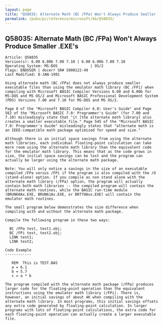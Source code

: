 ```yaml
---
layout: page
title: "Q58035: Alternate Math (BC /FPa) Won't Always Produce Smaller .EXE's"
permalink: /pubs/pc/reference/microsoft/kb/Q58035/
---
```


## Q58035: Alternate Math (BC /FPa) Won't Always Produce Smaller .EXE's

	Article: Q58035
	Version(s): 6.00 6.00b 7.00 7.10 | 6.00 6.00b 7.00 7.10
	Operating System: MS-DOS               | OS/2
	Flags: ENDUSER | docerr SR# S900122-49
	Last Modified: 8-JAN-1991
	
	Using alternate math (BC /FPa) does not always produce smaller
	executable files than using the emulator math library (BC /FPi) when
	compiling with Microsoft BASIC Compiler Versions 6.00 and 6.00b for
	MS-DOS and MS OS/2 and Microsoft BASIC Professional Development System
	(PDS) Versions 7.00 and 7.10 for MS-DOS and MS OS/2.
	
	Page 8 of the "Microsoft BASIC Compiler 6.0: User's Guide" and Page
	562 of the "Microsoft BASIC 7.0: Programmer's Guide" (for 7.00 and
	7.10) misleadingly state that "it [the alternate math library] also
	creates a smaller executable file." Page 545 of the "Microsoft BASIC
	7.0: Programmer's Guide" misleadingly states that "alternate math is
	an IEEE-compatible math package optimized for speed and size."
	
	Although there is an initial space savings from using the alternate
	math libraries, each individual floating-point calculation can take
	more room using the alternate math library than the equivalent code
	for the emulator math library. This means that as the code grows in
	size, the initial space savings can be lost and the program can
	actually be larger using the alternate math package.
	
	Note: You will only notice a savings in the size of an executable
	compiled /FPa versus /FPi if the program is also compiled with the /O
	(stand-alone) option. If you compile as non stand alone with the
	alternate math library (/FPa) option, the program will actually
	contain both math libraries -- the compiled program will contain the
	alternate math routines, while the BASIC run-time module
	(BRUN60Ax.EXE, BRUN61Ax.EXE, or BRT70Axx.EXE) will contain the
	emulator math routines.
	
	The small program below demonstrates the size difference when
	compiling with and without the alternate math package.
	
	Compile the following program in these two ways:
	
	  BC /FPa test, test1.obj;
	  BC /FPi test, test2.obj;
	  LINK test1;
	  LINK test2;
	
	Code Example
	------------
	
	   REM  This is TEST.BAS
	   a = 6.1
	   b = 5.7
	   c = a * b
	
	The program compiled with the alternate math package (/FPa) produces
	larger code for the floating-point operation than the equivalent
	instructions using the emulator math library (/FPi). There is,
	however, an initial savings of about 4K when compiling with the
	alternate math library. In most programs, this initial savings offsets
	any extra code generated by floating-point calculation. In larger
	programs with lots of floating-point calculations, the extra code for
	each floating-point operation can actually create a larger executable
	file.
